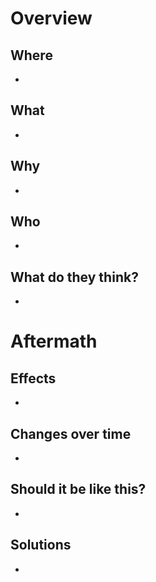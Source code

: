 
Overview
========

Where
-----

-

What
----

-

Why
---

-

Who
---

-

What do they think?
-------------------

-

Aftermath
=========

Effects
-------

-

Changes over time
-----------------

-

Should it be like this?
-----------------------

-

Solutions
---------

-


